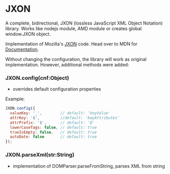 JXON
====

A complete, bidirectional, JXON (lossless JavaScript XML Object Notation) library. Works like nodejs module, AMD module or creates global window.JXON object.

Implementation of Mozilla's [JXON](https://developer.mozilla.org/en-US/docs/JXON) code. Head over to MDN for [Documentation](https://developer.mozilla.org/en-US/docs/JXON#Usage).

Without changing the configuration, the library will work as original implementation. However, additional methods were added:

### JXON.config(cnf:Object)
- overrides default configuration properties
 
Example:
```js
JXON.config({
  valueKey: '_',        // default: 'keyValue'
  attrKey: '$',         //default: 'keyAttributes'
  attrPrefix: '$',      // default: '@'
  lowerCaseTags: false, // default: true
  trueIsEmpty: false,   // default: true
  autoDate: false       // default: true
});
```
### JXON.parseXml(str:String)
- implementation of DOMParser.parseFromString, parses XML from string
